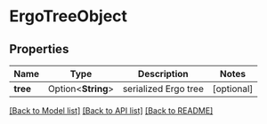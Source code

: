 # ErgoTreeObject

## Properties

Name | Type | Description | Notes
------------ | ------------- | ------------- | -------------
**tree** | Option<**String**> | serialized Ergo tree | [optional]

[[Back to Model list]](../README.md#documentation-for-models) [[Back to API list]](../README.md#documentation-for-api-endpoints) [[Back to README]](../README.md)


